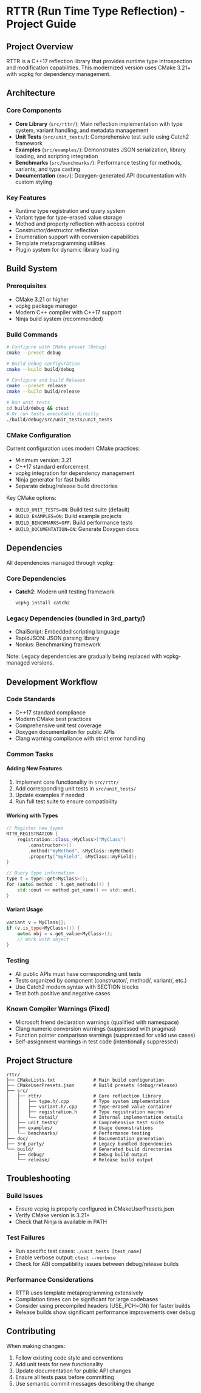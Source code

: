 # RTTR (Run Time Type Reflection) - Project Guide

## Project Overview

RTTR is a C++17 reflection library that provides runtime type introspection and modification capabilities. This modernized version uses CMake 3.21+ with vcpkg for dependency management.

## Architecture

### Core Components
- **Core Library** (`src/rttr/`): Main reflection implementation with type system, variant handling, and metadata management
- **Unit Tests** (`src/unit_tests/`): Comprehensive test suite using Catch2 framework  
- **Examples** (`src/examples/`): Demonstrates JSON serialization, library loading, and scripting integration
- **Benchmarks** (`src/benchmarks/`): Performance testing for methods, variants, and type casting
- **Documentation** (`doc/`): Doxygen-generated API documentation with custom styling

### Key Features
- Runtime type registration and query system
- Variant type for type-erased value storage
- Method and property reflection with access control
- Constructor/destructor reflection
- Enumeration support with conversion capabilities
- Template metaprogramming utilities
- Plugin system for dynamic library loading

## Build System

### Prerequisites
- CMake 3.21 or higher
- vcpkg package manager
- Modern C++ compiler with C++17 support
- Ninja build system (recommended)

### Build Commands

```bash
# Configure with CMake preset (Debug)
cmake --preset debug

# Build Debug configuration
cmake --build build/debug

# Configure and build Release
cmake --preset release
cmake --build build/release

# Run unit tests
cd build/debug && ctest
# Or run tests executable directly
./build/debug/src/unit_tests/unit_tests
```

### CMake Configuration

Current configuration uses modern CMake practices:
- Minimum version: 3.21
- C++17 standard enforcement
- vcpkg integration for dependency management
- Ninja generator for fast builds
- Separate debug/release build directories

Key CMake options:
- `BUILD_UNIT_TESTS=ON`: Build test suite (default)
- `BUILD_EXAMPLES=ON`: Build example projects
- `BUILD_BENCHMARKS=OFF`: Build performance tests
- `BUILD_DOCUMENTATION=ON`: Generate Doxygen docs

## Dependencies

All dependencies managed through vcpkg:

### Core Dependencies
- **Catch2**: Modern unit testing framework
  ```bash
  vcpkg install catch2
  ```

### Legacy Dependencies (bundled in 3rd_party/)
- ChaiScript: Embedded scripting language
- RapidJSON: JSON parsing library  
- Nonius: Benchmarking framework

Note: Legacy dependencies are gradually being replaced with vcpkg-managed versions.

## Development Workflow

### Code Standards
- C++17 standard compliance
- Modern CMake best practices
- Comprehensive unit test coverage
- Doxygen documentation for public APIs
- Clang warning compliance with strict error handling

### Common Tasks

#### Adding New Features
1. Implement core functionality in `src/rttr/`
2. Add corresponding unit tests in `src/unit_tests/`
3. Update examples if needed
4. Run full test suite to ensure compatibility

#### Working with Types
```cpp
// Register new types
RTTR_REGISTRATION {
    registration::class_<MyClass>("MyClass")
        .constructor<>()
        .method("myMethod", &MyClass::myMethod)
        .property("myField", &MyClass::myField);
}

// Query type information
type t = type::get<MyClass>();
for (auto& method : t.get_methods()) {
    std::cout << method.get_name() << std::endl;
}
```

#### Variant Usage
```cpp
variant v = MyClass{};
if (v.is_type<MyClass>()) {
    auto& obj = v.get_value<MyClass>();
    // Work with object
}
```

### Testing
- All public APIs must have corresponding unit tests
- Tests organized by component (constructor/, method/, variant/, etc.)
- Use Catch2 modern syntax with SECTION blocks
- Test both positive and negative cases

### Known Compiler Warnings (Fixed)
- Microsoft friend declaration warnings (qualified with namespace)
- Clang numeric conversion warnings (suppressed with pragmas)
- Function pointer comparison warnings (suppressed for valid use cases)
- Self-assignment warnings in test code (intentionally suppressed)

## Project Structure

```
rttr/
├── CMakeLists.txt              # Main build configuration
├── CMakeUserPresets.json       # Build presets (debug/release)
├── src/
│   ├── rttr/                   # Core reflection library
│   │   ├── type.h/.cpp         # Type system implementation
│   │   ├── variant.h/.cpp      # Type-erased value container
│   │   ├── registration.h      # Type registration macros
│   │   └── detail/             # Internal implementation details
│   ├── unit_tests/             # Comprehensive test suite
│   ├── examples/               # Usage demonstrations
│   └── benchmarks/             # Performance testing
├── doc/                        # Documentation generation
├── 3rd_party/                  # Legacy bundled dependencies
└── build/                      # Generated build directories
    ├── debug/                  # Debug build output
    └── release/                # Release build output
```

## Troubleshooting

### Build Issues
- Ensure vcpkg is properly configured in CMakeUserPresets.json
- Verify CMake version is 3.21+
- Check that Ninja is available in PATH

### Test Failures
- Run specific test cases: `./unit_tests [test_name]`
- Enable verbose output: `ctest --verbose`
- Check for ABI compatibility issues between debug/release builds

### Performance Considerations
- RTTR uses template metaprogramming extensively
- Compilation times can be significant for large codebases
- Consider using precompiled headers (USE_PCH=ON) for faster builds
- Release builds show significant performance improvements over debug

## Contributing

When making changes:
1. Follow existing code style and conventions
2. Add unit tests for new functionality
3. Update documentation for public API changes
4. Ensure all tests pass before committing
5. Use semantic commit messages describing the change